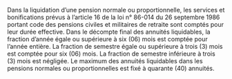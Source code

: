 Dans la liquidation d’une pension normale ou proportionnelle, les services et bonifications prévus à l’article 16 de la loi n° 86-014 du 26 septembre 1986 portant code des pensions civiles et militaires de retraite sont comptés pour leur durée effective.
Dans le décompte final des annuités liquidables, la fraction d’année égale ou supérieure à six (06) mois est comptée pour l’année entière. La fraction de semestre égale ou supérieure à trois (3) mois est comptée pour six (06) mois. La fraction de semestre inférieure à trois (3) mois est négligée.
Le maximum des annuités liquidables dans les pensions normales ou proportionnelles est fixé à quarante (40) annuités.